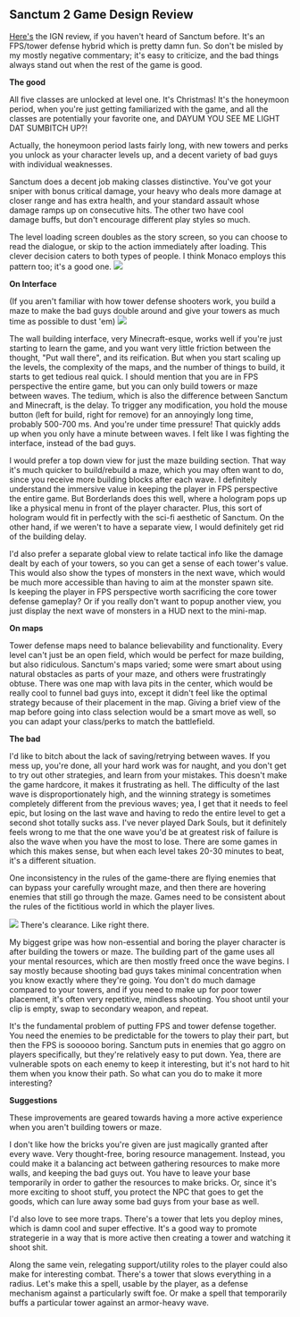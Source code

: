 ## Sanctum 2 Game Design Review

[Here's](http://www.ign.com/articles/2013/05/15/sanctum-2-review) the IGN review, if you haven't heard of Sanctum before. It's an FPS/tower defense hybrid which is pretty damn fun. So don't be misled by my mostly negative commentary; it's easy to criticize, and the bad things always stand out when the rest of the game is good.

**The good**

All five classes are unlocked at level one. It's Christmas! It's the honeymoon period, when you're just getting familiarized with the game, and all the classes are potentially your favorite one, and DAYUM YOU SEE ME LIGHT DAT SUMBITCH UP?!

Actually, the honeymoon period lasts fairly long, with new towers and perks you unlock as your character levels up, and a decent variety of bad guys with individual weaknesses.

Sanctum does a decent job making classes distinctive. You've got your sniper with bonus critical damage, your heavy who deals more damage at closer range and has extra health, and your standard assault whose damage ramps up on consecutive hits. The other two have cool damage buffs, but don't encourage different play styles so much.

The level loading screen doubles as the story screen, so you can choose to read the dialogue, or skip to the action immediately after loading. This clever decision caters to both types of people. I think Monaco employs this pattern too; it's a good one.
![]({{site.baseurl}}//sanctum%201.jpg)

**On Interface**

(If you aren't familiar with how tower defense shooters work, you build a maze to make the bad guys double around and give your towers as much time as possible to dust 'em) 
![]({{site.baseurl}}//sanctum%203.jpg)

The wall building interface, very Minecraft-esque, works well if you're just starting to learn the game, and you want very little friction between the thought, "Put wall there", and its reification. But when you start scaling up the levels, the complexity of the maps, and the number of things to build, it starts to get tedious real quick. I should mention that you are in FPS perspective the entire game, but you can only build towers or maze between waves. The tedium, which is also the difference between Sanctum and Minecraft, is the delay. To trigger any modification, you hold the mouse button (left for build, right for remove) for an annoyingly long time, probably 500-700 ms. And you're under time pressure! That quickly adds up when you only have a minute between waves. I felt like I was fighting the interface, instead of the bad guys.

I would prefer a top down view for just the maze building section. That way it's much quicker to build/rebuild a maze, which you may often want to do, since you receive more building blocks after each wave. I definitely understand the immersive value in keeping the player in FPS perspective the entire game. But Borderlands does this well, where a hologram pops up like a physical menu in front of the player character. Plus, this sort of hologram would fit in perfectly with the sci-fi aesthetic of Sanctum. On the other hand, if we weren't to have a separate view, I would definitely get rid of the building delay.

I'd also prefer a separate global view to relate tactical info like the damage dealt by each of your towers, so you can get a sense of each tower's value. This would also show the types of monsters in the next wave, which would be much more accessible than having to aim at the monster spawn site. Is keeping the player in FPS perspective worth sacrificing the core tower defense gameplay? Or if you really don't want to popup another view, you just display the next wave of monsters in a HUD next to the mini-map.

**On maps**

Tower defense maps need to balance believability and functionality. Every level can't just be an open field, which would be perfect for maze building, but also ridiculous. Sanctum's maps varied; some were smart about using natural obstacles as parts of your maze, and others were frustratingly obtuse. There was one map with lava pits in the center, which would be really cool to funnel bad guys into, except it didn't feel like the optimal strategy because of their placement in the map. Giving a brief view of the map before going into class selection would be a smart move as well, so you can adapt your class/perks to match the battlefield.

**The bad**

I'd like to bitch about the lack of saving/retrying between waves. If you mess up, you're done, all your hard work was for naught, and you don't get to try out other strategies, and learn from your mistakes. This doesn't make the game hardcore, it makes it frustrating as hell. The difficulty of the last wave is disproportionately high, and the winning strategy is sometimes completely different from the previous waves; yea, I get that it needs to feel epic, but losing on the last wave and having to redo the entire level to get a second shot totally sucks ass. I've never played Dark Souls, but it definitely feels wrong to me that the one wave you'd be at greatest risk of failure is also the wave when you have the most to lose. There are some games in which this makes sense, but when each level takes 20-30 minutes to beat, it's a different situation.

One inconsistency in the rules of the game-there are flying enemies that can bypass your carefully wrought maze, and then there are hovering enemies that still go through the maze. Games need to be consistent about the rules of the fictitious world in which the player lives.

![]({{site.baseurl}}//sanctum%202.jpg)
There's clearance. Like right there.

My biggest gripe was how non-essential and boring the player character is after building the towers or maze. The building part of the game uses all your mental resources, which are then mostly freed once the wave begins. I say mostly because shooting bad guys takes minimal concentration when you know exactly where they're going. You don't do much damage compared to your towers, and if you need to make up for poor tower placement, it's often very repetitive, mindless shooting. You shoot until your clip is empty, swap to secondary weapon, and repeat.

It's the fundamental problem of putting FPS and tower defense together. You need the enemies to be predictable for the towers to play their part, but then the FPS is soooooo boring. Sanctum puts in enemies that go aggro on players specifically, but they're relatively easy to put down. Yea, there are vulnerable spots on each enemy to keep it interesting, but it's not hard to hit them when you know their path. So what can you do to make it more interesting?

**Suggestions**

These improvements are geared towards having a more active experience when you aren't building towers or maze.

I don't like how the bricks you're given are just magically granted after every wave. Very thought-free, boring resource management. Instead, you could make it a balancing act between gathering resources to make more walls, and keeping the bad guys out. You have to leave your base temporarily in order to gather the resources to make bricks. Or, since it's more exciting to shoot stuff, you protect the NPC that goes to get the goods, which can lure away some bad guys from your base as well.

I'd also love to see more traps. There's a tower that lets you deploy mines, which is damn cool and super effective. It's a good way to promote strategerie in a way that is more active then creating a tower and watching it shoot shit.

Along the same vein, relegating support/utility roles to the player could also make for interesting combat. There's a tower that slows everything in a radius. Let's make this a spell, usable by the player, as a defense mechanism against a particularly swift foe. Or make a spell that temporarily buffs a particular tower against an armor-heavy wave.
